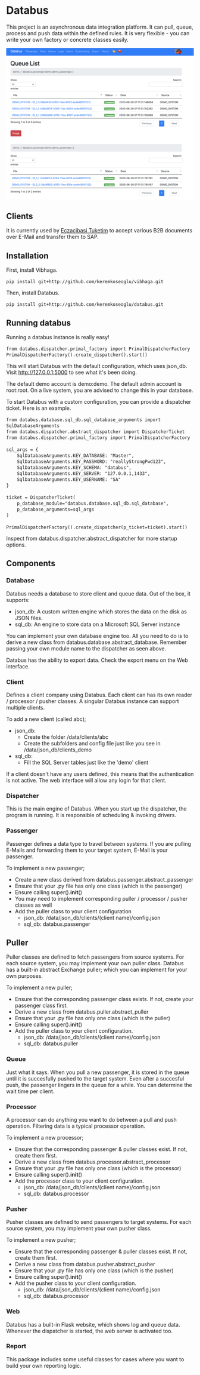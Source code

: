 # Databus
This project is an asynchronous data integration platform. It can pull, queue, process and push data within the defined rules. It is very flexible - you can write your own factory or concrete classes easily.

![Databus Queue](screenshot.png?raw=true "Databus")

## Clients

It is currently used by [Eczacibasi Tuketim](https://www.eczacibasituketim.com) to accept various B2B documents over E-Mail and transfer them to SAP.

## Installation

First, install Vibhaga.

```
pip install git+http://github.com/keremkoseoglu/vibhaga.git
```

Then, install Databus.

```
pip install git+http://github.com/keremkoseoglu/databus.git
```

## Running databus
Running a databus instance is really easy! 

```
from databus.dispatcher.primal_factory import PrimalDispatcherFactory
PrimalDispatcherFactory().create_dispatcher().start()
```

This will start Databus with the default configuration, which uses json_db. Visit http://127.0.0.1:5000 to see what it's been doing.

The default demo account is demo:demo. The default admin account is root:root. On a live system, you are advised to change this in your database.

To start Databus with a custom configuration, you can provide a dispatcher ticket. Here is an example.

```
from databus.database.sql_db.sql_database_arguments import SqlDatabaseArguments
from databus.dispatcher.abstract_dispatcher import DispatcherTicket
from databus.dispatcher.primal_factory import PrimalDispatcherFactory

sql_args = {
    SqlDatabaseArguments.KEY_DATABASE: "Master",
    SqlDatabaseArguments.KEY_PASSWORD: "reallyStrongPwd123",
    SqlDatabaseArguments.KEY_SCHEMA: "databus",
    SqlDatabaseArguments.KEY_SERVER: "127.0.0.1,1433",
    SqlDatabaseArguments.KEY_USERNAME: "SA"
}

ticket = DispatcherTicket(
    p_database_module="databus.database.sql_db.sql_database",
    p_database_arguments=sql_args
)

PrimalDispatcherFactory().create_dispatcher(p_ticket=ticket).start()
```

Inspect from databus.dispatcher.abstract_dispatcher for more startup options.

## Components

### Database
Databus needs a database to store client and queue data. Out of the box, it supports:
- json_db: A custom written engine which stores the data on the disk as JSON files.
- sql_db: An engine to store data on a Microsoft SQL Server instance

You can implement your own database engine too. All you need to do is to derive a new class from databus.database.abstract_database. Remember passing your own module name to the dispatcher as seen above.

Databus has the ability to export data. Check the export menu on the Web interface.

### Client
Defines a client company using Databus. Each client can has its own reader / processor / pusher classes. A singular Databus instance can support multiple clients. 

To add a new client (called abc);
- json_db:
  - Create the folder /data/clients/abc
  - Create the subfolders and config file just like you see in /data/json_db/clients_demo
- sql_db:
  - Fill the SQL Server tables just like the 'demo' client

If a client doesn't have any users defined, this means that the authentication is not active. The web interface will allow any login for that client.

### Dispatcher
This is the main engine of Databus. When you start up the dispatcher, the program is running. It is responsible of scheduling & invoking drivers.

### Passenger
Passenger defines a data type to travel between systems. If you are pulling E-Mails and forwarding them to your target system, E-Mail is your passenger.

To implement a new passenger;
- Create a new class derived from databus.passenger.abstract_passenger
- Ensure that your .py file has only one class (which is the passenger)
- Ensure calling super().__init__()
- You may need to implement corresponding puller / processor / pusher classes as well
- Add the puller class to your client configuration
   - json_db: /data/json_db/clients/(client name)/config.json
   - sql_db: databus.passenger

## Puller
Puller classes are defined to fetch passengers from source systems. For each source system, you may implement your own puller class. Databus has a built-in abstract Exchange puller; which you can implement for your own purposes. 

To implement a new puller;
- Ensure that the corresponding passenger class exists. If not, create your passenger class first.
- Derive a new class from databus.puller.abstract_puller
- Ensure that your .py file has only one class (which is the puller)
- Ensure calling super().__init__()
- Add the puller class to your client configuration. 
   - json_db: /data/json_db/clients/(client name)/config.json
   - sql_db: databus.puller

### Queue
Just what it says. When you pull a new passenger, it is stored in the queue until it is succesfully pushed to the target system. Even after a succesful push, the passenger lingers in the queue for a while. You can determine the wait time per client. 

### Processor
A processor can do anything you want to do between a pull and push operation. Filtering data is a typical processor operation.

To implement a new processor;
- Ensure that the corresponding passenger & puller classes exist. If not, create them first.
- Derive a new class from databus.processor.abstract_processor
- Ensure that your .py file has only one class (which is the processor)
- Ensure calling super().__init__()
- Add the processor class to your client configuration. 
   - json_db: /data/json_db/clients/(client name)/config.json
   - sql_db: databus.processor

### Pusher 
Pusher classes are defined to send passengers to target systems. For each source system, you may implement your own pusher class. 

To implement a new pusher;
- Ensure that the corresponding passenger & puller classes exist. If not, create them first.
- Derive a new class from databus.pusher.abstract_pusher
- Ensure that your .py file has only one class (which is the pusher)
- Ensure calling super().__init__()
- Add the pusher class to your client configuration. 
   - json_db: /data/json_db/clients/(client name)/config.json
   - sql_db: databus.processor

### Web
Databus has a built-in Flask website, which shows log and queue data. Whenever the dispatcher is started, the web server is activated too. 

### Report
This package includes some useful classes for cases where you want to build your own reporting logic.
